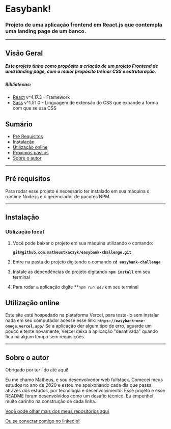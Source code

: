 # Easybank!

### Projeto de uma aplicação frontend em React.js que contempla uma landing page de um banco.

---

## Visão Geral

##### Este projeto tinha como propósito a criação de um projeto Frontend de uma landing page, com o maior propósito treinar CSS e estruturação.

##### Bibliotecas:

- [React](https://expressjs.com/) v^4.17.3 - Framework
- [Sass](https://www.npmjs.com/package/sass) v^1.51.0 - Linguagem de extensão do CSS que expande a forma com que se usa CSS

## **Sumário**

- [Pré Requisitos](#pré-requisitos)
- [Instalação](#instalação)
- [Utilização online](#utilização-online)
- [Próximos passos](#próximos-passos)
- [Sobre o autor](#sobre-o-autor)

---

## **Pré requisitos**

Para rodar esse projeto é necessário ter instalado em sua máquina o runtime Node.js e o gerenciador de pacotes NPM.

---

## **Instalação**

### Utilização local

1. Você pode baixar o projeto em sua máquina utilizando o comando:

   **`git@github.com:matheustkaczyk/easybank-challenge.git`**

2. Entre na pasta do projeto digitando o comando **`cd easybank-challenge`**

3. Instale as dependências do projeto digitando **`npm install`** em seu terminal

4. Para rodar a aplicação digite ***`npm run dev`* em seu terminal

 ## **Utilização online**
 
 Este site está hospedado na plataforma Vercel, para testa-lo sem instalar nada em seu computador acesse esse link:
 **`https://easybank-one-omega.vercel.app/`**
 Se a aplicação der algum tipo de erro, aguarde um pouco e tente novamente, Vercel deixa a aplicação "desativada" quando fica há algum tempo sem requisições.

---

## **Sobre o autor**

Obrigado por ter lido até aqui!

Eu me chamo Matheus, e sou desenvolvedor web fullstack. Comecei meus estudos no ano de 2020 e estou me apaixonando cada dia que passa, através dos estudos, por tecnologia e desenvolvimento. Esse projeto e esse README foram desenvolvidos como um desafio técnico. Eu empenhei muito carinho na construção de cada linha.

[Você pode olhar mais dos meus repositórios aqui](https://github.com/matheustkaczyk)

[Ou se conectar comigo no linkedin!](https://www.linkedin.com/in/matheustkaczykribeiro/)
